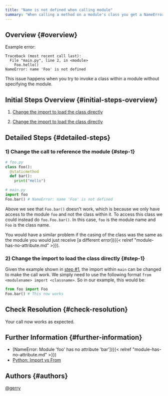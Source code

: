 ```yaml
---
title: "Name is not defined when calling module"
summary: "When calling a method on a module's class you get a NameError telling you the class doesn't exist"
---
```


## Overview {#overview}

Example error:

```
Traceback (most recent call last):
  File "main.py", line 2, in <module>
    Foo.hello()
NameError: name 'Foo' is not defined
```

This issue happens when you try to invoke a class within a module without specifying the module.

## Initial Steps Overview {#initial-steps-overview}

1) [Change the import to load the class directly](#step-1)

2) [Change the import to load the class directly](#step-2)

## Detailed Steps {#detailed-steps}

### 1) Change the call to reference the module {#step-1}

```python
# foo.py
class Foo():
  @staticmethod
  def bar():
    print("Hello")

# main.py
import foo
Foo.bar() # NameError: name 'Foo' is not defined
```

Above we see that `Foo.bar()` doesn't work, which is because we only have access to the module `foo` and not the class within it. To access this class we could instead do `foo.Foo.bar()`. In this case, `foo` is the module name and `Foo` is the class name.

You would have a similar problem if the casing of the class was the same as the module you would just receive [a different error]({{< relref "module-has-no-attribute.md" >}}).

### 2) Change the import to load the class directly {#step-1}

Given the example shown in [step #1](#step-1), the import within `main` can be changed to make the call work. We simply need to use the following format `from <modulename> import <classname>`. So in our example, this would be:

```python
from foo import Foo
Foo.bar() # This now works
```

## Check Resolution {#check-resolution}

Your call now works as expected.

## Further Information {#further-information}

* [NameError: Module 'foo' has no attribute 'bar']({{< relref "module-has-no-attribute.md" >}})
* [Python: Import vs From](https://stackoverflow.com/questions/9439480/from-import-vs-import)

## Authors {#authors}

[@gerry](https://github.com/gerrywastaken)

[//]: # (REFERENCED DOCS)
